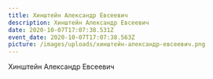 ```yaml
---
title: Хинштейн Александр Евсеевич
description: Хинштейн Александр Евсеевич
date: 2020-10-07T17:07:38.531Z
event_date: 2020-10-07T17:07:38.563Z
picture: /images/uploads/хинштейн-александр-евсеевич.png
---
```

Хинштейн Александр Евсеевич